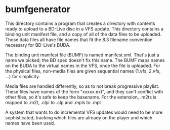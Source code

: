 # bumfgenerator

This directory contains a program that creates a directory with contents
ready to upload to a BD-Live disc in a VFS update.  This directory contains
a binding unit manifest file, and a copy of all of the data files to be
uploaded.  Those data files all have file names that fit the 8.3 filename
convention necessary for BD-Live's BUDA.

The binding unit manifest file (BUMF) is named manifest.xml.  That's just
a name we picked; the BD spec doesn't fix this name.  The BUMF maps names
on the BUDA to the virtual names in the VFS, once the file is uploaded.  For
the physical files, non-media files are given sequential names (1.vfs, 
2.vfs, ...) for simplicity.

Media files are handled differently, so as to not break progressive
playlist.  These files have names of the form "xxxxx.ext", and they
can't conflict with other files, so it's safe to keep the basename.
For the extension, .m2ts is mapped to .m2t, .clpi to .clp and .mpls
to .mpl

A system that wants to do incremental VFS updates would need to be more
sophisticated, tracking which files are already on the player and which
names have been used.
